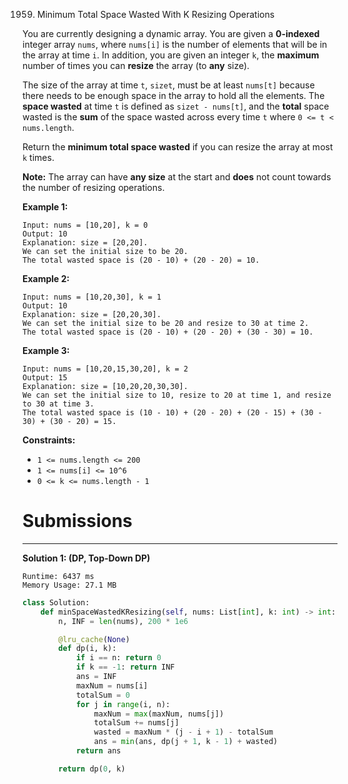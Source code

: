 1959. Minimum Total Space Wasted With K Resizing Operations

You are currently designing a dynamic array. You are given a **0-indexed** integer array `nums`, where `nums[i]` is the number of elements that will be in the array at time `i`. In addition, you are given an integer `k`, the **maximum** number of times you can **resize** the array (to **any** size).

The size of the array at time `t`, `sizet`, must be at least `nums[t]` because there needs to be enough space in the array to hold all the elements. The **space wasted** at time `t` is defined as `sizet - nums[t]`, and the **total** space wasted is the **sum** of the space wasted across every time `t` where `0 <= t < nums.length`.

Return the **minimum total space wasted** if you can resize the array at most `k` times.

**Note:** The array can have **any size** at the start and **does** not count towards the number of resizing operations.

 

**Example 1:**
```
Input: nums = [10,20], k = 0
Output: 10
Explanation: size = [20,20].
We can set the initial size to be 20.
The total wasted space is (20 - 10) + (20 - 20) = 10.
```

**Example 2:**
```
Input: nums = [10,20,30], k = 1
Output: 10
Explanation: size = [20,20,30].
We can set the initial size to be 20 and resize to 30 at time 2. 
The total wasted space is (20 - 10) + (20 - 20) + (30 - 30) = 10.
```

**Example 3:**
```
Input: nums = [10,20,15,30,20], k = 2
Output: 15
Explanation: size = [10,20,20,30,30].
We can set the initial size to 10, resize to 20 at time 1, and resize to 30 at time 3.
The total wasted space is (10 - 10) + (20 - 20) + (20 - 15) + (30 - 30) + (30 - 20) = 15.
```

**Constraints:**

* `1 <= nums.length <= 200`
* `1 <= nums[i] <= 10^6`
* `0 <= k <= nums.length - 1`

# Submissions
---
**Solution 1: (DP, Top-Down DP)**
```
Runtime: 6437 ms
Memory Usage: 27.1 MB
```
```python
class Solution:
    def minSpaceWastedKResizing(self, nums: List[int], k: int) -> int:
        n, INF = len(nums), 200 * 1e6

        @lru_cache(None)
        def dp(i, k):
            if i == n: return 0
            if k == -1: return INF
            ans = INF
            maxNum = nums[i]
            totalSum = 0
            for j in range(i, n):
                maxNum = max(maxNum, nums[j])
                totalSum += nums[j]
                wasted = maxNum * (j - i + 1) - totalSum
                ans = min(ans, dp(j + 1, k - 1) + wasted)
            return ans

        return dp(0, k)
```
